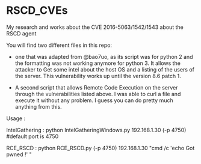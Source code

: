 # RSCD_CVEs
My research and works about the CVE 2016-5063/1542/1543 about the RSCD agent


You will find two different files in this repo:

- one that was adapted from @bao7uo, as its script was for python 2 and the formatting was not working anymore for python 3. It allows the attacker to Get some intel about the host OS and a listing of the users of the server.
This vulnerability works up until the version 8.6 patch 1.

- A second script that allows Remote Code Execution on the server through the vulnerabilities listed above.
I was able to curl a file and execute it without any problem. I guess you can do pretty much anything from this.

Usage :

IntelGathering : python IntelGatheringWindows.py 192.168.1.30 (-p 4750) #default port is 4750

RCE_RSCD : python RCE_RSCD.py (-p 4750) 192.168.1.30 "cmd /c 'echo Got pwned !' "
